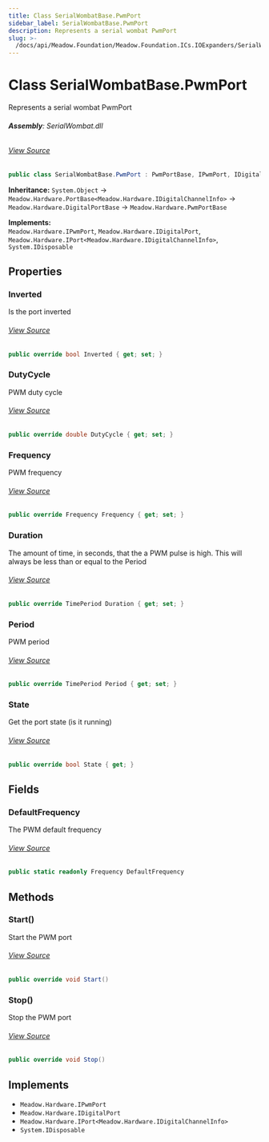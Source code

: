 ```yaml
---
title: Class SerialWombatBase.PwmPort
sidebar_label: SerialWombatBase.PwmPort
description: Represents a serial wombat PwmPort
slug: >-
  /docs/api/Meadow.Foundation/Meadow.Foundation.ICs.IOExpanders/SerialWombatBase.PwmPort
---
```

# Class SerialWombatBase.PwmPort
Represents a serial wombat PwmPort

###### **Assembly**: SerialWombat.dll
###### [View Source](https://github.com/WildernessLabs/Meadow.Foundation.git/blob/develop/Source/Meadow.Foundation.Peripherals/ICs.IOExpanders.SerialWombat/Driver/SerialWombatBase.PwmPort.cs#L12)
```csharp title="Declaration"
public class SerialWombatBase.PwmPort : PwmPortBase, IPwmPort, IDigitalPort, IPort<IDigitalChannelInfo>, IDisposable
```
**Inheritance:** `System.Object` -> `Meadow.Hardware.PortBase<Meadow.Hardware.IDigitalChannelInfo>` -> `Meadow.Hardware.DigitalPortBase` -> `Meadow.Hardware.PwmPortBase`

**Implements:**  
`Meadow.Hardware.IPwmPort`, `Meadow.Hardware.IDigitalPort`, `Meadow.Hardware.IPort<Meadow.Hardware.IDigitalChannelInfo>`, `System.IDisposable`

## Properties
### Inverted
Is the port inverted
###### [View Source](https://github.com/WildernessLabs/Meadow.Foundation.git/blob/develop/Source/Meadow.Foundation.Peripherals/ICs.IOExpanders.SerialWombat/Driver/SerialWombatBase.PwmPort.cs#L43)
```csharp title="Declaration"
public override bool Inverted { get; set; }
```
### DutyCycle
PWM duty cycle
###### [View Source](https://github.com/WildernessLabs/Meadow.Foundation.git/blob/develop/Source/Meadow.Foundation.Peripherals/ICs.IOExpanders.SerialWombat/Driver/SerialWombatBase.PwmPort.cs#L48)
```csharp title="Declaration"
public override double DutyCycle { get; set; }
```
### Frequency
PWM frequency
###### [View Source](https://github.com/WildernessLabs/Meadow.Foundation.git/blob/develop/Source/Meadow.Foundation.Peripherals/ICs.IOExpanders.SerialWombat/Driver/SerialWombatBase.PwmPort.cs#L64)
```csharp title="Declaration"
public override Frequency Frequency { get; set; }
```
### Duration
The amount of time, in seconds, that the a PWM pulse is high.  This will always be less than or equal to the Period
###### [View Source](https://github.com/WildernessLabs/Meadow.Foundation.git/blob/develop/Source/Meadow.Foundation.Peripherals/ICs.IOExpanders.SerialWombat/Driver/SerialWombatBase.PwmPort.cs#L80)
```csharp title="Declaration"
public override TimePeriod Duration { get; set; }
```
### Period
PWM period
###### [View Source](https://github.com/WildernessLabs/Meadow.Foundation.git/blob/develop/Source/Meadow.Foundation.Peripherals/ICs.IOExpanders.SerialWombat/Driver/SerialWombatBase.PwmPort.cs#L96)
```csharp title="Declaration"
public override TimePeriod Period { get; set; }
```
### State
Get the port state (is it running)
###### [View Source](https://github.com/WildernessLabs/Meadow.Foundation.git/blob/develop/Source/Meadow.Foundation.Peripherals/ICs.IOExpanders.SerialWombat/Driver/SerialWombatBase.PwmPort.cs#L105)
```csharp title="Declaration"
public override bool State { get; }
```
## Fields
### DefaultFrequency
The PWM default frequency
###### [View Source](https://github.com/WildernessLabs/Meadow.Foundation.git/blob/develop/Source/Meadow.Foundation.Peripherals/ICs.IOExpanders.SerialWombat/Driver/SerialWombatBase.PwmPort.cs#L17)
```csharp title="Declaration"
public static readonly Frequency DefaultFrequency
```
## Methods
### Start()
Start the PWM port
###### [View Source](https://github.com/WildernessLabs/Meadow.Foundation.git/blob/develop/Source/Meadow.Foundation.Peripherals/ICs.IOExpanders.SerialWombat/Driver/SerialWombatBase.PwmPort.cs#L110)
```csharp title="Declaration"
public override void Start()
```
### Stop()
Stop the PWM port
###### [View Source](https://github.com/WildernessLabs/Meadow.Foundation.git/blob/develop/Source/Meadow.Foundation.Peripherals/ICs.IOExpanders.SerialWombat/Driver/SerialWombatBase.PwmPort.cs#L121)
```csharp title="Declaration"
public override void Stop()
```

## Implements

* `Meadow.Hardware.IPwmPort`
* `Meadow.Hardware.IDigitalPort`
* `Meadow.Hardware.IPort<Meadow.Hardware.IDigitalChannelInfo>`
* `System.IDisposable`
